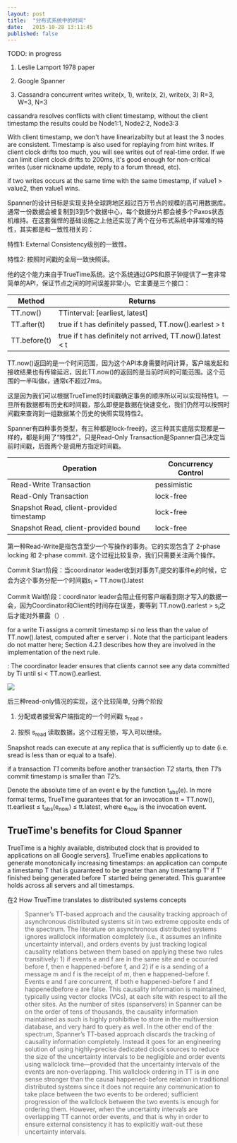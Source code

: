 ```yaml
---
layout: post
title:  "分布式系统中的时间"
date:   2015-10-28 13:11:45
published: false
---
```


TODO: in progress

1. Leslie Lamport 1978 paper

2. Google Spanner

3. Cassandra concurrent writes
write(x, 1), write(x, 2), write(x, 3)
R=3, W=3, N=3

cassandra resolves conflicts with client timestamp, without the client timestamp the results could be
Node1:1, Node2:2, Node3:3

With client timestamp, we don't have linearizabilty but at least the 3 nodes are consistent. Timestamp is also used for replaying from hint writes. If client clock drifts too much, you will see writes out of real-time order. If we can limit client clock drifts to 200ms, it's good enough for non-critical writes (user nickname update, reply to a forum thread, etc).

if two writes occurs at the same time with the same timestamp, if value1 > value2, then value1 wins.





Spanner的设计目标是实现支持全球跨地区超过百万节点的规模的高可用数据库。通常一份数据会被复制到3到5个数据中心，每个数据分片都会被多个Paxos状态机维持。在这套强悍的基础设施之上他还实现了两个在分布式系统中非常难的特性，其实都是和一致性相关的：

特性1: External Consistency级别的一致性。

特性2: 按照时间戳的全局一致快照读。 

他的这个能力来自于TrueTime系统。这个系统通过GPS和原子钟提供了一套非常简单的API，保证节点之间的时间误差非常小。它主要是三个接口：

| Method       | Returns                                                   |
| ------------ | --------------------------------------------------------- |
| TT.now()     | TTinterval: [earliest, latest]                            |
| TT.after(t)  | true if t has definitely passed, TT.now().earlest > t     |
| TT.before(t) | true if t has definitely not arrived, TT.now().latest < t |

TT.now()返回的是一个时间范围，因为这个API本身需要时间计算，客户端发起和接收结果也有传输延迟，因此TT.now()的返回的是当前时间的可能范围。这个范围的一半叫做ϵ，通常ϵ不超过7ms。

这是因为我们可以根据TrueTime的时间戳确定事务的顺序所以可以实现特性1。一旦所有数据都有历史和时间戳，那么即便是数据在快速变化，我们仍然可以按照时间戳来查询到一组数据某个历史的快照实现特性2。

Spanner有四种事务类型，有三种都是lock-free的，这三种其实底层实现都是一样的，都是利用了“特性2”，只是Read-Only Transaction是Spanner自己决定当前时间戳，后面两个是调用方指定时间戳。

| Operation                                | Concurrency Control |
| ---------------------------------------- | ------------------- |
| Read-Write Transaction                   | pessimistic         |
| Read-Only Transaction                    | lock-free           |
| Snapshot Read, client-provided timestamp | lock-free           |
| Snapshot Read, client-provided bound     | lock-free           |

第一种Read-Write是指包含至少一个写操作的事务。它的实现包含了 2-phase locking 和 2-phase commit. 这个过程比较复杂，我们只需要关注两个操作。

Commit Start阶段：当coordinator leader收到对事务T<sub>i</sub>提交的事件e<sub>i</sub>的时候，它会为这个事务分配一个时间戳s<sub>i</sub> = TT.now().latest

Commit Wait阶段：coordinator leader会阻止任何客户端看到刚才写入的数据一会，因为Coordinator和Client的时间存在误差，要等到 TT.now().earlest > s<sub>i</sub>之后才能对外暴露（）.

 for a write Ti assigns a commit timestamp si no less than the value of TT.now().latest, computed after e server i . Note that the participant leaders do not matter here; Section 4.2.1 describes how they are involved in the implementation of the next rule.

: The coordinator leader ensures that clients cannot see any data committed by Ti until si < TT.now().earliest.

<img src="/Users/i532165/projects/danielywoo.github.io/images/2021-03-23/spanner-read-write-tx.png" max-height="500px">



后三种read-only情况的实现，这个比较简单, 分两个阶段

1) 分配或者接受客户端指定的一个时间戳 s<sub>read</sub> 。

2) 按照 s<sub>read</sub> 读取数据，这个过程无锁，写入可以继续。

Snapshot reads can execute at any replica that is sufficiently up to date (i.e. sread is less than or equal to a tsafe).

if a transaction *T1* commits before another transaction *T2* starts, then *T1*’s commit timestamp is smaller than *T2*’s.

Denote the absolute time of an event e by the function t<sub>abs</sub>(e). In more formal terms, TrueTime guarantees that for an invocation tt = TT.now(), tt.earliest ≤ t<sub>abs</sub>(e<sub>now</sub>) ≤ tt.latest, where e<sub>now</sub> is the invocation event.











## TrueTime's benefits for Cloud Spanner

TrueTime is a highly available, distributed clock that is provided to applications on all Google servers[1](https://cloud.google.com/spanner/docs/true-time-external-consistency#1). TrueTime enables applications to generate monotonically increasing timestamps: an application can compute a timestamp T that is guaranteed to be greater than any timestamp T' if T' finished being generated before T started being generated. This guarantee holds across all servers and all timestamps.



在2 How TrueTime translates to distributed systems concepts 

> Spanner’s TT-based approach and the causality tracking approach of asynchronous distributed systems sit in two extreme opposite ends of the spectrum. The literature on asynchronous distributed systems ignores wallclock information completely (i.e., it assumes an infinite uncertainty interval), and orders events by just tracking logical causality relations between them based on applying these two rules transitively: 1) if events e and f are in the same site and e occurred before f, then e happened-before f, and 2) if e is a sending of a message m and f is the receipt of m, then e happened-before f. Events e and f are concurrent, if both e happened-before f and f happenedbefore e are false. This causality information is maintained, typically using vector clocks (VCs), at each site with respect to all the other sites. As the number of sites (spanservers) in Spanner can be on the order of tens of thousands, the causality information maintained as such is highly prohibitive to store in the multiversion database, and very hard to query as well. In the other end of the spectrum, Spanner’s TT-based approach discards the tracking of causality information completely. Instead it goes for an engineering solution of using highly-precise dedicated clock sources to reduce the size of the uncertainty intervals to be negligible and order events using wallclock time—provided that the uncertainty intervals of the events are non-overlapping. This wallclock ordering in TT is in one sense stronger than the causal happened-before relation in traditional distributed systems since it does not require any communication to take place between the two events to be ordered; sufficient progression of the wallclock between the two events is enough for ordering them. However, when the uncertainty intervals are overlapping TT cannot order events, and that is why in order to ensure external consistency it has to explicitly wait-out these uncertainty intervals.